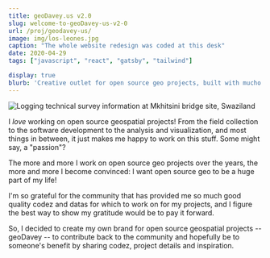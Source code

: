 ```yaml
---
title: geoDavey.us v2.0
slug: welcome-to-geoDavey-us-v2-0
url: /proj/geodavey-us/
image: img/los-leones.jpg
caption: "The whole website redesign was coded at this desk"
date: 2020-04-29
tags: ["javascript", "react", "gatsby", "tailwind"]

display: true
blurb: 'Creative outlet for open source geo projects, built with mucho love on a new school tech stack. A dream come true. Viva la Open Source!'
---
```


![Logging technical survey information at Mkhitsini bridge site, Swaziland](./img/geodavey-icon/mkhitsini.jpg)

I *love* working on open source geospatial projects! From the field collection to the software development to the analysis and visualization, and most things in between, it just makes me happy to work on this stuff. Some might say, a "passion"?

The more and more I work on open source geo projects over the years, the more and more I become convinced: I want open source geo to be a huge part of my life!

I'm so grateful for the community that has provided me so much good quality codez and datas for which to work on for my projects, and I figure the best way to show my gratitude would be to pay it forward.

So, I decided to create my own brand for open source geospatial projects -- geoDavey -- to contribute back to the community and hopefully be to someone's benefit by sharing codez, project details and inspiration.
